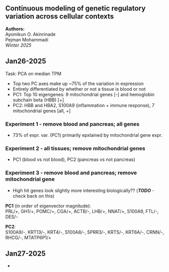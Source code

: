Continuous modeling of genetic regulatory variation across cellular contexts
---
**Authors:**\
Ayomikun O. Akinrinade\
Pejman Mohammadi\
*Winter 2025*

## Jan26-2025
Task: PCA on median TPM

- Top two PC axes make up ~75% of the variation in expression
- Entirely differentiated by whether or not a tissue is blood or not
- PC1: Top 10 eigengenes: 9 mitochondrial genes [-]  and hemoglobin subchain beta (HBB) [+]
- PC2: HBB and HBA2,  S100A9 (inflammation + immune response), 7 mitochondrial genes [all, +]

### Experiment 1 - remove blood and pancreas; all genes
- 73% of expr. var. (PC1) primarily epxlained by mitochondrial gene expr.

### Experiment 2 - all tissues; remove mitochondrial genes
- PC1 (blood vs not blood), PC2 (pancreas vs not pancreas)

### Experiment 3 - remove blood and pancreas; remove mitochondrial gene
- High hit genes look slightly more interesting biologically?? (***TODO*** - check back on this)

**PC1** (in order of eigenvector magnitude):\
PRL/+, GH1/+, POMC/+, CGA/+, ACTB/-, LHB/+, NNAT/+, S100A9, FTL/-, DES/-

**PC2**:\
S100A9/-, KRT13/-, KRT4/-, S100A8/-, SPRR3/-, KRTS/-, KRT6A/-, CRNN/-, RHCG/-, MTATP6P1/+


## Jan27-2025
- 